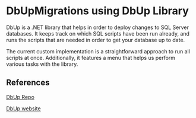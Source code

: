 # DbUpMigrations using DbUp Library
DbUp is a .NET library that helps in order to deploy changes to SQL Server databases. It keeps track on which SQL scripts have been run already, and runs the scripts that are needed in order to get your database up to date.

The current custom implementation is a straightforward approach to run all scripts at once. Additionally, it features a menu that helps us perform various tasks with the library.

## References
[DbUp Repo](https://github.com/DbUp/DbUp)

[DbUp website](https://dbup.readthedocs.io/en/latest/)
